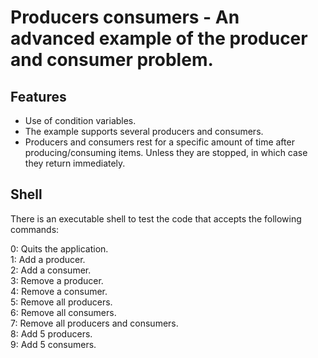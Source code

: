 # Producers consumers - An advanced example of the producer and consumer problem.

## Features

- Use of condition variables.
- The example supports several producers and consumers.
- Producers and consumers rest for a specific amount of time after producing/consuming items. Unless they are stopped, in which case they return immediately.

## Shell

There is an executable shell to test the code that accepts the following commands:

0: Quits the application.  
1: Add a producer.  
2: Add a consumer.  
3: Remove a producer.  
4: Remove a consumer.  
5: Remove all producers.  
6: Remove all consumers.  
7: Remove all producers and consumers.  
8: Add 5 producers.  
9: Add 5 consumers.  
